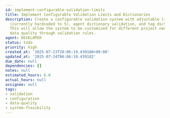 ```yaml
---
id: implement-configurable-validation-limits
title: Implement Configurable Validation Limits and Dictionaries
description: Create a configurable validation system with adjustable limits for tags
  (currently hardcoded to 5), agent dictionary validation, and tag dictionary validation.
  This will allow the system to be customized for different project needs while maintaining
  data quality through validation rules.
agent: DEVELOPER
status: todo
priority: high
created_at: '2025-07-23T20:06:19.439180+00:00'
updated_at: '2025-07-24T06:06:19.439182'
due_date: null
dependencies: []
notes: null
estimated_hours: 6.0
actual_hours: null
assignee: null
tags:
- validation
- configuration
- data-quality
- system-flexibility
---
```


